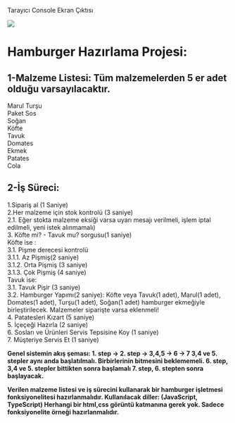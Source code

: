 Tarayıcı Console Ekran Çıktısı

<img src="https://www.hizliresim.com/s3gmjo2">


# Hamburger Hazırlama Projesi:

## 1-Malzeme Listesi: Tüm malzemelerden 5 er adet olduğu varsayılacaktır.
Marul
Turşu  
Paket Sos  
Soğan  
Köfte  
Tavuk  
Domates  
Ekmek  
Patates  
Cola  


## 2-İş Süreci:

1.Sipariş al (1 Saniye)  
2.Her malzeme için stok kontrolü (3 saniye)  
2.1. Eğer stokta malzeme eksiği varsa uyarı mesajı verilmeli, işlem iptal edilmeli, yeni istek alınmamalı)  
3. Köfte mi? - Tavuk mu? sorgusu(1 saniye)  
Köfte ise :  
3.1. Pişme derecesi kontrolü  
3.1.1. Az Pişmiş(2 saniye)  
3.1.2. Orta Pişmiş (3 saniye)  
3.1.3. Çok Pişmiş (4 saniye)  
Tavuk ise:  
3.1. Tavuk Pişir (3 saniye)  
3.2. Hamburger Yapımı(2 saniye): Köfte veya Tavuk(1 adet), Marul(1 adet), Domates(1 adet), Turşu(1 adet), Soğan(1 adet) hamburger ekmeğiyle birleştirilecek.
Malzemeler siparişte varsa eklenmeli!  
4. Patatesleri Kızart (5 saniye)  
5. İçeçeği Hazırla (2 saniye)  
6. Sosları ve Ürünleri Servis Tepsisine Koy (1 saniye)  
7. Müşteriye Servis Et (1 saniye)  

<strong>
Genel sistemin akış şeması: 1. step -> 2. step -> 3,4,5 -> 6 -> 7
3,4 ve 5. stepler aynı anda başlatılmalı. Birbirlerinin bitmesini beklememeli. 
6. step, 3,4 ve 5. stepler bittikten sonra başlamalı
7. step, 6. stepten sonra başlayacak.
   
<br/>  

Verilen malzeme listesi ve iş sürecini kullanarak bir hamburger işletmesi fonksiyonelitesi hazırlanmalıdır. 
Kullanılacak diller: (JavaScript, TypeScript)
Herhangi bir html,css görüntü katmanına gerek yok. Sadece fonksiyonelite örneği hazırlanmalıdır.
</strong>

